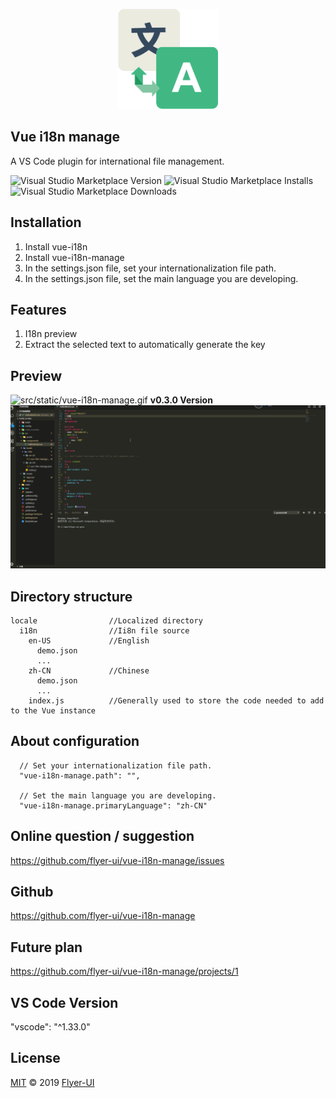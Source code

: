 <p align='center'>
  <img src='imgs/logo.png' alt='logo' width='160'/> 
</p>

## Vue i18n manage
A VS Code plugin for international file management. 

![Visual Studio Marketplace Version](https://img.shields.io/visual-studio-marketplace/v/vue-i18n-manage.vue-i18n-manage.svg?style=flat-square)
![Visual Studio Marketplace Installs](https://img.shields.io/visual-studio-marketplace/i/vue-i18n-manage.vue-i18n-manage.svg?style=flat-square)
![Visual Studio Marketplace Downloads](https://img.shields.io/visual-studio-marketplace/d/vue-i18n-manage.vue-i18n-manage.svg?style=flat-square)  

## Installation  

1. Install vue-i18n
2. Install vue-i18n-manage
3. In the settings.json file, set your internationalization file path.
4. In the settings.json file, set the main language you are developing.

## Features
1. I18n preview  
2. Extract the selected text to automatically generate the key


## Preview
![src/static/vue-i18n-manage.gif](src/static/vue-i18n-manage.gif)
**v0.3.0 Version**  
![src/static/vue-i18n-manage.minor.gif](src/static/vue-i18n-manage.minor.gif)

## Directory structure
```
locale                //Localized directory
  i18n                //Ii8n file source
    en-US             //English
      demo.json       
      ...
    zh-CN             //Chinese
      demo.json       
      ...
    index.js          //Generally used to store the code needed to add to the Vue instance
```
## About configuration  
```
  // Set your internationalization file path.
  "vue-i18n-manage.path": "",       

  // Set the main language you are developing.
  "vue-i18n-manage.primaryLanguage": "zh-CN"      
```
  
## Online question / suggestion 
https://github.com/flyer-ui/vue-i18n-manage/issues

## Github  
https://github.com/flyer-ui/vue-i18n-manage

## Future plan
https://github.com/flyer-ui/vue-i18n-manage/projects/1

## VS Code Version
"vscode": "^1.33.0"

## License
[MIT](https://github.com/flyer-ui/vue-i18n-manage/blob/master/LICENSE)  © 2019 [Flyer-UI](https://github.com/flyer-ui/flyer-ui)